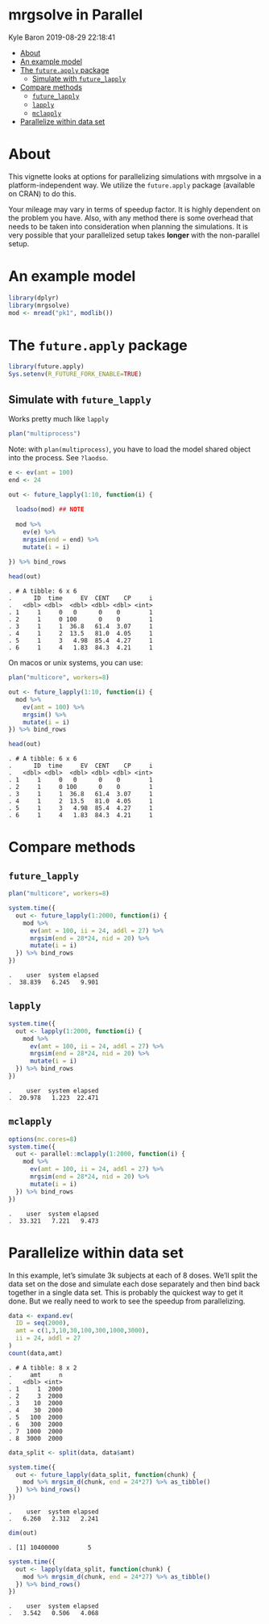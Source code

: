 mrgsolve in Parallel
================
Kyle Baron
2019-08-29 22:18:41

  - [About](#about)
  - [An example model](#an-example-model)
  - [The `future.apply` package](#the-future.apply-package)
      - [Simulate with `future_lapply`](#simulate-with-future_lapply)
  - [Compare methods](#compare-methods)
      - [`future_lapply`](#future_lapply)
      - [`lapply`](#lapply)
      - [`mclapply`](#mclapply)
  - [Parallelize within data set](#parallelize-within-data-set)

# About

This vignette looks at options for parallelizing simulations with
mrgsolve in a platform-independent way. We utilize the `future.apply`
package (available on CRAN) to do this.

Your mileage may vary in terms of speedup factor. It is highly dependent
on the problem you have. Also, with any method there is some overhead
that needs to be taken into consideration when planning the simulations.
It is very possible that your parallelized setup takes **longer** with
the non-parallel setup.

# An example model

``` r
library(dplyr)
library(mrgsolve)
mod <- mread("pk1", modlib())
```

# The `future.apply` package

``` r
library(future.apply)
Sys.setenv(R_FUTURE_FORK_ENABLE=TRUE)
```

## Simulate with `future_lapply`

Works pretty much like `lapply`

``` r
plan("multiprocess")
```

Note: with `plan(multiprocess)`, you have to load the model shared
object into the process. See `?laodso`.

``` r
e <- ev(amt = 100)
end <- 24

out <- future_lapply(1:10, function(i) {
  
  loadso(mod) ## NOTE
  
  mod %>% 
    ev(e) %>%
    mrgsim(end = end) %>% 
    mutate(i = i)
  
}) %>% bind_rows
```

``` r
head(out)
```

    . # A tibble: 6 x 6
    .      ID  time     EV  CENT    CP     i
    .   <dbl> <dbl>  <dbl> <dbl> <dbl> <int>
    . 1     1     0   0      0    0        1
    . 2     1     0 100      0    0        1
    . 3     1     1  36.8   61.4  3.07     1
    . 4     1     2  13.5   81.0  4.05     1
    . 5     1     3   4.98  85.4  4.27     1
    . 6     1     4   1.83  84.3  4.21     1

On macos or unix systems, you can use:

``` r
plan("multicore", workers=8)
```

``` r
out <- future_lapply(1:10, function(i) {
  mod %>% 
    ev(amt = 100) %>%
    mrgsim() %>% 
    mutate(i = i)
}) %>% bind_rows
```

``` r
head(out)
```

    . # A tibble: 6 x 6
    .      ID  time     EV  CENT    CP     i
    .   <dbl> <dbl>  <dbl> <dbl> <dbl> <int>
    . 1     1     0   0      0    0        1
    . 2     1     0 100      0    0        1
    . 3     1     1  36.8   61.4  3.07     1
    . 4     1     2  13.5   81.0  4.05     1
    . 5     1     3   4.98  85.4  4.27     1
    . 6     1     4   1.83  84.3  4.21     1

# Compare methods

## `future_lapply`

``` r
plan("multicore", workers=8)

system.time({
  out <- future_lapply(1:2000, function(i) {
    mod %>% 
      ev(amt = 100, ii = 24, addl = 27) %>%
      mrgsim(end = 28*24, nid = 20) %>% 
      mutate(i = i)
  }) %>% bind_rows
})
```

    .    user  system elapsed 
    .  38.839   6.245   9.901

## `lapply`

``` r
system.time({
  out <- lapply(1:2000, function(i) {
    mod %>% 
      ev(amt = 100, ii = 24, addl = 27) %>%
      mrgsim(end = 28*24, nid = 20) %>% 
      mutate(i = i)
  }) %>% bind_rows
})
```

    .    user  system elapsed 
    .  20.978   1.223  22.471

## `mclapply`

``` r
options(mc.cores=8)
system.time({
  out <- parallel::mclapply(1:2000, function(i) {
    mod %>% 
      ev(amt = 100, ii = 24, addl = 27) %>%
      mrgsim(end = 28*24, nid = 20) %>% 
      mutate(i = i)
  }) %>% bind_rows
})
```

    .    user  system elapsed 
    .  33.321   7.221   9.473

# Parallelize within data set

In this example, let’s simulate 3k subjects at each of 8 doses. We’ll
split the data set on the dose and simulate each dose separately and
then bind back together in a single data set. This is probably the
quickest way to get it done. But we really need to work to see the
speedup from parallelizing.

``` r
data <- expand.ev(
  ID = seq(2000), 
  amt = c(1,3,10,30,100,300,1000,3000),
  ii = 24, addl = 27
) 
count(data,amt)
```

    . # A tibble: 8 x 2
    .     amt     n
    .   <dbl> <int>
    . 1     1  2000
    . 2     3  2000
    . 3    10  2000
    . 4    30  2000
    . 5   100  2000
    . 6   300  2000
    . 7  1000  2000
    . 8  3000  2000

``` r
data_split <- split(data, data$amt)

system.time({
  out <- future_lapply(data_split, function(chunk) {
    mod %>% mrgsim_d(chunk, end = 24*27) %>% as_tibble()
  }) %>% bind_rows()
})
```

    .    user  system elapsed 
    .   6.260   2.312   2.241

``` r
dim(out)
```

    . [1] 10400000        5

``` r
system.time({
  out <- lapply(data_split, function(chunk) {
    mod %>% mrgsim_d(chunk, end = 24*27) %>% as_tibble()
  }) %>% bind_rows()
})
```

    .    user  system elapsed 
    .   3.542   0.506   4.068

